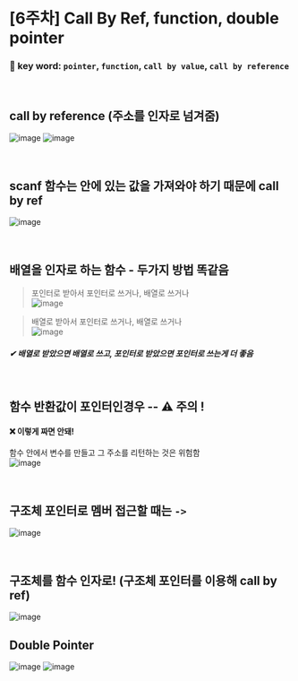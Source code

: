 # [6주차] Call By Ref, function, double pointer

### 🔑 key word: `pointer`, `function`, `call by value`, `call by reference`  
<br>  

## call by reference (주소를 인자로 넘겨줌)
![image](https://user-images.githubusercontent.com/61939286/135963543-a1ffadb7-b6ab-4bf1-9c30-df8ba6388320.png)
![image](https://user-images.githubusercontent.com/61939286/135963572-344c16c7-bbce-448c-86e2-50927431f432.png)

<br>  

## scanf 함수는 안에 있는 값을 가져와야 하기 때문에 call by ref  

![image](https://user-images.githubusercontent.com/61939286/135974966-69bbd445-4ba7-4fee-aa71-b501f9641748.png)

<br>  

## 배열을 인자로 하는 함수 - 두가지 방법 똑같음  

> 포인터로 받아서 포인터로 쓰거나, 배열로 쓰거나  
![image](https://user-images.githubusercontent.com/61939286/135976950-a26aa8e0-80c4-4a2b-bd20-d0a9024ad098.png)

> 배열로 받아서 포인터로 쓰거나, 배열로 쓰거나  
> ![image](https://user-images.githubusercontent.com/61939286/135977106-6a447446-6300-4093-857e-a9e354b3800c.png)

##### ✔ 배열로 받았으면 배열로 쓰고, 포인터로 받았으면 포인터로 쓰는게 더 좋음
<br>  

## 함수 반환값이 포인터인경우  -- ⚠ 주의 !  
#### ❌ 이렇게 짜면 안돼!
함수 안에서 변수를 만들고 그 주소를 리턴하는 것은 위험함  
![image](https://user-images.githubusercontent.com/61939286/135977956-576da070-a647-4ee2-8d7b-044db9a79c23.png)

<br>   

## 구조체 포인터로 멤버 접근할 때는 `->`
![image](https://user-images.githubusercontent.com/61939286/135982543-c7aa1247-97df-4755-b310-1b31e51ab054.png)  

<br>   

## 구조체를 함수 인자로! (구조체 포인터를 이용해 call by ref)  
![image](https://user-images.githubusercontent.com/61939286/135982775-77b9b5c0-260d-4573-878a-f65d86864eb7.png)
<br>   

## Double Pointer  

![image](https://user-images.githubusercontent.com/61939286/135981323-29bda1a9-3a23-4c54-b70b-08085e661a12.png)
![image](https://user-images.githubusercontent.com/61939286/135981421-73de0a03-9dc4-4c7c-a33e-6a6466930a79.png)

